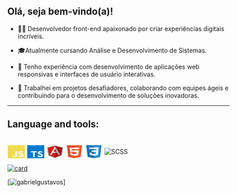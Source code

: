 ## Olá, seja bem-vindo(a)!

- 👨‍💻 Desenvolvedor front-end apaixonado por criar experiências digitais incríveis.

- 🎓Atualmente cursando Análise e Desenvolvimento de Sistemas.

- 🔭 Tenho experiência com desenvolvimento de aplicações web responsivas e interfaces de usuário interativas.

- 💼 Trabalhei em projetos desafiadores, colaborando com equipes ágeis e contribuindo para o desenvolvimento de soluções inovadoras.

***

## Language and tools:

<br>

<div style="display: inline_block">
  <img align="center" alt="lyndona-Js" height="30" width="40" src="https://raw.githubusercontent.com/devicons/devicon/master/icons/javascript/javascript-plain.svg">
  <img align="center" alt="lyndona-Ts" height="30" width="40" src="https://raw.githubusercontent.com/devicons/devicon/master/icons/typescript/typescript-plain.svg">
  <img align="center" alt="lyndona-Angular" height="30" width="40" src="https://raw.githubusercontent.com/devicons/devicon/master/icons/angularjs/angularjs-original.svg">
  <img align="center" alt="lyndona-HTML" height="30" width="40" src="https://raw.githubusercontent.com/devicons/devicon/master/icons/html5/html5-original.svg">
  <img align="center" alt="Rafa-CSS" height="30" width="40" src="https://raw.githubusercontent.com/devicons/devicon/master/icons/css3/css3-original.svg">
  <img align="center" alt="SCSS" height="30" width="40" src="https://cdn.jsdelivr.net/gh/devicons/devicon/icons/sass/sass-original.svg">
</div>

[![card](https://github-readme-stats.vercel.app/api?username=gabrielgustavos&theme=tokyonight)](https://github.com/gabrielgustavos/)

[![gabrielgustavos](https://github-readme-stats.vercel.app/api/top-langs/?username=gabrielgustavos&hide=html&layout=compact&theme=tokyonight)]
